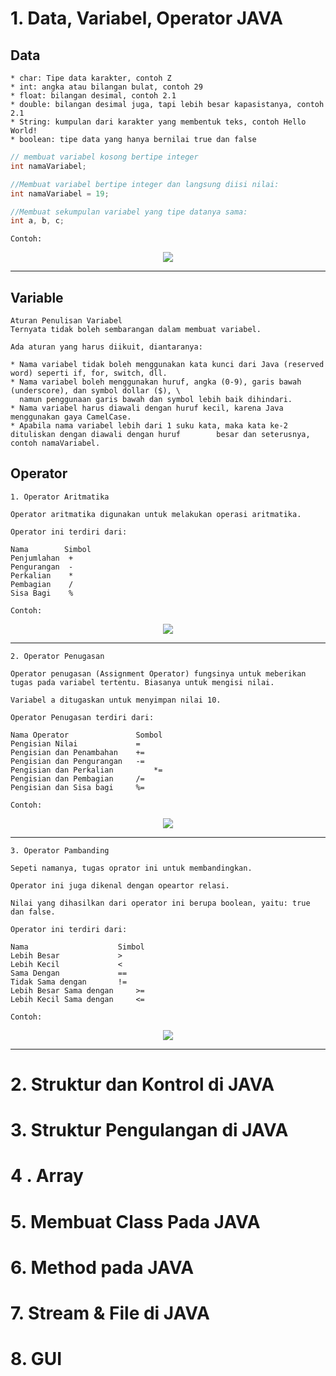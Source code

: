# 1. Data, Variabel, Operator JAVA

## Data
```
* char: Tipe data karakter, contoh Z
* int: angka atau bilangan bulat, contoh 29
* float: bilangan desimal, contoh 2.1
* double: bilangan desimal juga, tapi lebih besar kapasistanya, contoh 2.1
* String: kumpulan dari karakter yang membentuk teks, contoh Hello World!
* boolean: tipe data yang hanya bernilai true dan false
```
```java
// membuat variabel kosong bertipe integer
int namaVariabel;

//Membuat variabel bertipe integer dan langsung diisi nilai:
int namaVariabel = 19;

//Membuat sekumpulan variabel yang tipe datanya sama:
int a, b, c;
```
```
Contoh:
```
<p align="center">
  <img src="/img/data.png">
</p>

---

## Variable
```
Aturan Penulisan Variabel
Ternyata tidak boleh sembarangan dalam membuat variabel.

Ada aturan yang harus diikuit, diantaranya:

* Nama variabel tidak boleh menggunakan kata kunci dari Java (reserved word) seperti if, for, switch, dll.
* Nama variabel boleh menggunakan huruf, angka (0-9), garis bawah (underscore), dan symbol dollar ($), \
  namun penggunaan garis bawah dan symbol lebih baik dihindari.
* Nama variabel harus diawali dengan huruf kecil, karena Java menggunakan gaya CamelCase.
* Apabila nama variabel lebih dari 1 suku kata, maka kata ke-2 dituliskan dengan diawali dengan huruf        besar dan seterusnya, contoh namaVariabel.
```

## Operator

```
1. Operator Aritmatika

Operator aritmatika digunakan untuk melakukan operasi aritmatika.

Operator ini terdiri dari:

Nama	    Simbol
Penjumlahan	 +
Pengurangan	 -
Perkalian	 *
Pembagian	 /
Sisa Bagi	 %

Contoh:
```
<p align="center">
  <img src="/img/operator.png">
</p>

---
```
2. Operator Penugasan

Operator penugasan (Assignment Operator) fungsinya untuk meberikan tugas pada variabel tertentu. Biasanya untuk mengisi nilai.

Variabel a ditugaskan untuk menyimpan nilai 10.

Operator Penugasan terdiri dari:

Nama Operator	            Sombol
Pengisian Nilai            	=
Pengisian dan Penambahan	+=
Pengisian dan Pengurangan	-=
Pengisian dan Perkalian	        *=
Pengisian dan Pembagian 	/=
Pengisian dan Sisa bagi 	%=

Contoh:
```
<p align="center">
  <img src="/img/operator2.png">
</p>

---

```
3. Operator Pambanding

Sepeti namanya, tugas oprator ini untuk membandingkan.

Operator ini juga dikenal dengan opeartor relasi.

Nilai yang dihasilkan dari operator ini berupa boolean, yaitu: true dan false.

Operator ini terdiri dari:

Nama	                Simbol
Lebih Besar	            >
Lebih Kecil	            <
Sama Dengan	            ==
Tidak Sama dengan	    !=
Lebih Besar Sama dengan	    >=
Lebih Kecil Sama dengan	    <=

Contoh: 
```
<p align="center">
  <img src="/img/operator3.png">
</p>

---
# 2. Struktur dan Kontrol di JAVA
# 3. Struktur Pengulangan di JAVA
# 4 . Array
# 5. Membuat Class Pada JAVA
# 6. Method pada JAVA
# 7. Stream & File di JAVA
# 8. GUI

